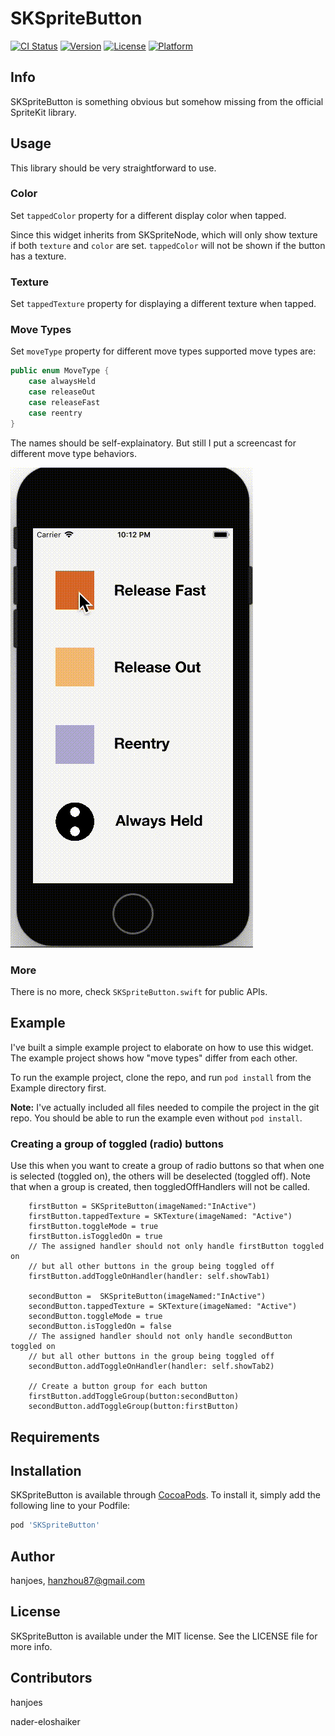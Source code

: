 # SKSpriteButton

[![CI Status](http://img.shields.io/travis/hanjoes/SKSpriteButton.svg?style=flat)](https://travis-ci.org/hanjoes/SKSpriteButton)
[![Version](https://img.shields.io/cocoapods/v/SKSpriteButton.svg?style=flat)](http://cocoapods.org/pods/SKSpriteButton)
[![License](https://img.shields.io/cocoapods/l/SKSpriteButton.svg?style=flat)](http://cocoapods.org/pods/SKSpriteButton)
[![Platform](https://img.shields.io/cocoapods/p/SKSpriteButton.svg?style=flat)](http://cocoapods.org/pods/SKSpriteButton)

## Info

SKSpriteButton is something obvious but somehow missing from the official SpriteKit library. 

## Usage 

This library should be very straightforward to use.

### Color

Set `tappedColor` property for a different display color when tapped. 

Since this widget inherits from SKSpriteNode, which will only show texture if both `texture` and `color` are set. `tappedColor` will not be shown if the button has a texture.

### Texture

Set `tappedTexture` property for displaying a different texture when tapped.

### Move Types

Set `moveType` property for different move types supported move types are:

```Swift
public enum MoveType {
    case alwaysHeld
    case releaseOut
    case releaseFast
    case reentry
}
```

The names should be self-explainatory. But still I put a screencast for different move type behaviors.

![Demo](./ios_demo.gif)

### More

There is no more, check `SKSpriteButton.swift` for public APIs.

## Example

I've built a simple example project to elaborate on how to use this widget. The example project shows how "move types" differ from each other.

To run the example project, clone the repo, and run `pod install` from the Example directory first.

__Note:__ I've actually included all files needed to compile the project in the git repo. You should be able to run the example even without `pod install`.

### Creating a group of toggled (radio) buttons
Use this when you want to create a group of radio buttons so that when one is selected (toggled on), the others will be deselected (toggled off). Note that when a group is created, then toggledOffHandlers will not be called.

```
    firstButton = SKSpriteButton(imageNamed:"InActive")
    firstButton.tappedTexture = SKTexture(imageNamed: "Active")
    firstButton.toggleMode = true
    firstButton.isToggledOn = true
    // The assigned handler should not only handle firstButton toggled on
    // but all other buttons in the group being toggled off
    firstButton.addToggleOnHandler(handler: self.showTab1)  
    
    secondButton =  SKSpriteButton(imageNamed:"InActive")
    secondButton.tappedTexture = SKTexture(imageNamed: "Active")
    secondButton.toggleMode = true
    secondButton.isToggledOn = false
    // The assigned handler should not only handle secondButton toggled on
    // but all other buttons in the group being toggled off
    secondButton.addToggleOnHandler(handler: self.showTab2)

    // Create a button group for each button
    firstButton.addToggleGroup(button:secondButton)
    secondButton.addToggleGroup(button:firstButton)
```

## Requirements

## Installation

SKSpriteButton is available through [CocoaPods](http://cocoapods.org). To install
it, simply add the following line to your Podfile:

```ruby
pod 'SKSpriteButton'
```

## Author

hanjoes, hanzhou87@gmail.com

## License

SKSpriteButton is available under the MIT license. See the LICENSE file for more info.

## Contributors

hanjoes

nader-eloshaiker
